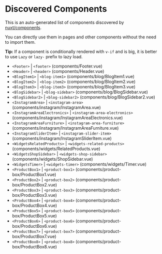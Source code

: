 # Discovered Components

This is an auto-generated list of components discovered by [nuxt/components](https://github.com/nuxt/components).

You can directly use them in pages and other components without the need to import them.

**Tip:** If a component is conditionally rendered with `v-if` and is big, it is better to use `Lazy` or `lazy-` prefix to lazy load.

- `<Footer>` | `<footer>` (components/Footer.vue)
- `<Header>` | `<header>` (components/Header.vue)
- `<BlogItem1>` | `<blog-item1>` (components/blog/BlogItem1.vue)
- `<BlogItem2>` | `<blog-item2>` (components/blog/BlogItem2.vue)
- `<BlogItem3>` | `<blog-item3>` (components/blog/BlogItem3.vue)
- `<BlogSidebar>` | `<blog-sidebar>` (components/blog/BlogSidebar.vue)
- `<BlogSidebar2>` | `<blog-sidebar2>` (components/blog/BlogSidebar2.vue)
- `<InstagramArea>` | `<instagram-area>` (components/instagram/InstagramArea.vue)
- `<InstagramAreaElectronics>` | `<instagram-area-electronics>` (components/instagram/InstagramAreaElectronics.vue)
- `<InstagramAreaFurniture>` | `<instagram-area-furniture>` (components/instagram/InstagramAreaFurniture.vue)
- `<InstagramSliderItem>` | `<instagram-slider-item>` (components/instagram/InstagramSliderItem.vue)
- `<WidgetsRelatedProducts>` | `<widgets-related-products>` (components/widgets/RelatedProducts.vue)
- `<WidgetsShopSidebar>` | `<widgets-shop-sidebar>` (components/widgets/ShopSidebar.vue)
- `<WidgetsTimer>` | `<widgets-timer>` (components/widgets/Timer.vue)
- `<ProductBox1>` | `<product-box1>` (components/product-box/ProductBox1.vue)
- `<ProductBox2>` | `<product-box2>` (components/product-box/ProductBox2.vue)
- `<ProductBox3>` | `<product-box3>` (components/product-box/ProductBox3.vue)
- `<ProductBox4>` | `<product-box4>` (components/product-box/ProductBox4.vue)
- `<ProductBox5>` | `<product-box5>` (components/product-box/ProductBox5.vue)
- `<ProductBox6>` | `<product-box6>` (components/product-box/ProductBox6.vue)
- `<ProductBox7>` | `<product-box7>` (components/product-box/ProductBox7.vue)
- `<ProductBox8>` | `<product-box8>` (components/product-box/ProductBox8.vue)
